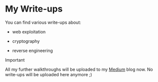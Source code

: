 # My Write-ups 

You can find various write-ups about:

- web exploitation

- cryptography

- reverse engineering

> [!IMPORTANT]
> All my further walkthroughs will be uploaded to my [Medium](https://medium.com/@s0mec4t) blog now. No write-ups will be uploaded here anymore ;)
